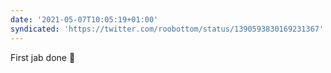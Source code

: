 ```yaml
---
date: '2021-05-07T10:05:19+01:00'
syndicated: 'https://twitter.com/roobottom/status/1390593830169231367'
---
```

First jab done 💉
